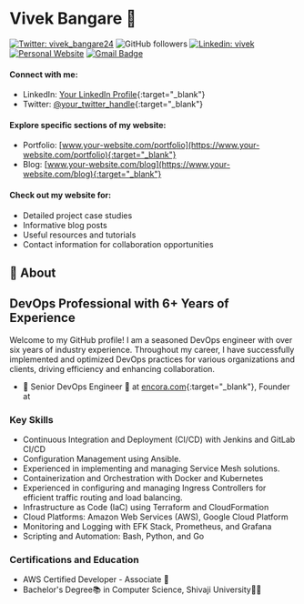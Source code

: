 # Vivek Bangare 👋

<!--
**vivekbangare/vivekbangare** is a ✨ _special_ ✨ repository because its `README.md` (this file) appears on your GitHub profile.
-->

[![Twitter: vivek_bangare24](https://img.shields.io/twitter/follow/vivek_bangare24?style=social)](https://twitter.com/vivek_bangare24)
![GitHub followers](https://img.shields.io/github/followers/vivekbangare?label=Follow&style=social)
[![Linkedin: vivek](https://img.shields.io/badge/-vivekbangare24-blue?style=flat-square&logo=Linkedin&logoColor=white&link=https://www.linkedin.com/in/vivekbangare24/)](https://www.linkedin.com/in/vivekbangare24/)
[![Personal Website](https://img.shields.io/badge/Visit%20my-Personal%20Website-blue)](https://basictechno.com)
[![Gmail Badge](https://img.shields.io/badge/-GMail-c14438?style=social&logo=Gmail&logoColor=red&link=mailto:vivek.bangare@gmail.com)](mailto:vivek.bangare@gmail.com)



#### Connect with me:
- LinkedIn: [Your LinkedIn Profile](https://www.linkedin.com/in/yourprofile){:target="_blank"}
- Twitter: [@your_twitter_handle](https://twitter.com/your_twitter_handle){:target="_blank"}

#### Explore specific sections of my website:
- Portfolio: [www.your-website.com/portfolio](https://www.your-website.com/portfolio){:target="_blank"}
- Blog: [www.your-website.com/blog](https://www.your-website.com/blog){:target="_blank"}


#### Check out my website for:
- Detailed project case studies
- Informative blog posts
- Useful resources and tutorials
- Contact information for collaboration opportunities


## 🧐 About

## DevOps Professional with 6+ Years of Experience

Welcome to my GitHub profile! I am a seasoned DevOps engineer with over six years of industry experience. Throughout my career, I have successfully implemented and optimized DevOps practices for various organizations and clients, driving efficiency and enhancing collaboration.

- 🤠 Senior DevOps Engineer 🥑 at [encora.com](https://www.encora.com/){:target="_blank"}, Founder at 

### Key Skills

- Continuous Integration and Deployment (CI/CD) with Jenkins and GitLab CI/CD
- Configuration Management using Ansible.
- Experienced in implementing and managing Service Mesh solutions.
- Containerization and Orchestration with Docker and Kubernetes
- Experienced in configuring and managing Ingress Controllers for efficient traffic routing and load balancing.
- Infrastructure as Code (IaC) using Terraform and CloudFormation
- Cloud Platforms: Amazon Web Services (AWS), Google Cloud Platform
- Monitoring and Logging with EFK Stack, Prometheus, and Grafana
- Scripting and Automation: Bash, Python, and Go


### Certifications and Education

- AWS Certified Developer - Associate 🧾
- Bachelor's Degree📚 in Computer Science, Shivaji University🧑‍🎓
